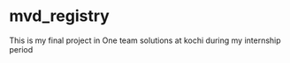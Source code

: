 # mvd_registry
This is my final project in One team solutions at kochi during my internship period 
